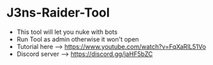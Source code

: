 # J3ns-Raider-Tool

- This tool will let you nuke with bots
- Run Tool as admin otherwise it won't open
- Tutorial here --> https://www.youtube.com/watch?v=FqXaRlL51Vo
- Discord server --> https://discord.gg/jaHF5bZC
